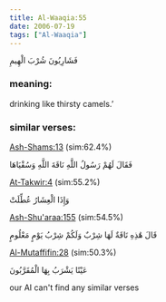 ```yaml
---
title: Al-Waaqia:55
date: 2006-07-19
tags: ["Al-Waaqia"]
---
```

فَشَارِبُونَ شُرْبَ الْهِيمِ
### meaning: 
drinking like thirsty camels.’
### similar verses: 

[Ash-Shams:13](/91/13) (sim:62.4%)

فَقَالَ لَهُمْ رَسُولُ اللَّهِ نَاقَةَ اللَّهِ وَسُقْيَاهَا

[At-Takwir:4](/81/4) (sim:55.2%)

وَإِذَا الْعِشَارُ عُطِّلَتْ

[Ash-Shu'araa:155](/26/155) (sim:54.5%)

قَالَ هَٰذِهِ نَاقَةٌ لَهَا شِرْبٌ وَلَكُمْ شِرْبُ يَوْمٍ مَعْلُومٍ

[Al-Mutaffifin:28](/83/28) (sim:50.3%)

عَيْنًا يَشْرَبُ بِهَا الْمُقَرَّبُونَ

our AI can't find any similar verses
